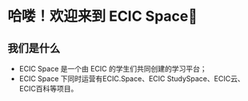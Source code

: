 # 哈喽！欢迎来到 ECIC Space👋

## 我们是什么
- ECIC Space 是一个由 ECIC 的学生们共同创建的学习平台；
- ECIC Space 下同时运营有ECIC.Space、ECIC StudySpace、ECIC云、ECIC百科等项目。
